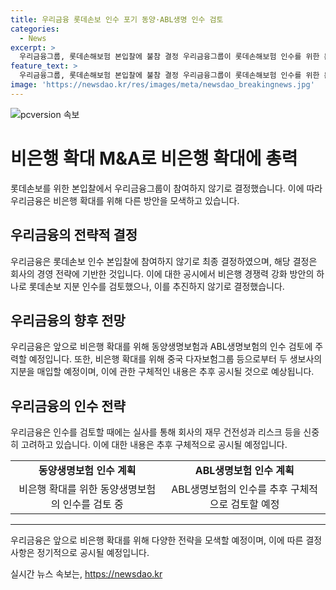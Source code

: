 ```yaml
---
title: 우리금융 롯데손보 인수 포기 동양·ABL생명 인수 검토
categories:
  - News
excerpt: >
  우리금융그룹, 롯데손해보험 본입찰에 불참 결정 우리금융그룹이 롯데손해보험 인수를 위한 본입찰에 참여하지 않기로 결정했다. 그들은 실사 결과를 고려하여 이번 본입찰에 참여하지 않기로 최종 결정했으며, 롯데손보 예비입찰 참여 이후에도 회사 재무 건전성에 부담을 주고 주주 이익에 반하는 무리한 인수는 하지 않겠다는 입장을 고수해왔다. 추후에는 동양생명보험과 ABL생명보험 인수 검토에 주력할 것으로 보인다.
feature_text: >
  우리금융그룹, 롯데손해보험 본입찰에 불참 결정 우리금융그룹이 롯데손해보험 인수를 위한 본입찰에 참여하지 않기로 결정했다. 그들은 실사 결과를 고려하여 이번 본입찰에 참여하지 않기로 최종 결정했으며, 롯데손보 예비입찰 참여 이후에도 회사 재무 건전성에 부담을 주고 주주 이익에 반하는 무리한 인수는 하지 않겠다는 입장을 고수해왔다. 추후에는 동양생명보험과 ABL생명보험 인수 검토에 주력할 것으로 보인다.
image: 'https://newsdao.kr/res/images/meta/newsdao_breakingnews.jpg'
---
```


<p><img src="https://newsdao.kr/res/images/meta/newsdao_breakingnews.jpg" alt="pcversion 속보" /></p>

<h1 data-ke-size="size26">비은행 확대 M&A로 비은행 확대에 총력</h1>

<p data-ke-size="size16">롯데손보를 위한 본입찰에서 우리금융그룹이 참여하지 않기로 결정했습니다. 이에 따라 우리금융은 비은행 확대를 위해 다른 방안을 모색하고 있습니다.</p>

<h2 data-ke-size="size26">우리금융의 전략적 결정</h2>

<p data-ke-size="size16">우리금융은 롯데손보 인수 본입찰에 참여하지 않기로 최종 결정하였으며, 해당 결정은 회사의 경영 전략에 기반한 것입니다. 이에 대한 공시에서 비은행 경쟁력 강화 방안의 하나로 롯데손보 지분 인수를 검토했으나, 이를 추진하지 않기로 결정했습니다.</p>

<h2 data-ke-size="size26">우리금융의 향후 전망</h2>

<p data-ke-size="size16">우리금융은 앞으로 비은행 확대를 위해 동양생명보험과 ABL생명보험의 인수 검토에 주력할 예정입니다. 또한, 비은행 확대를 위해 중국 다자보험그룹 등으로부터 두 생보사의 지분을 매입할 예정이며, 이에 관한 구체적인 내용은 추후 공시될 것으로 예상됩니다.</p>

<h2 data-ke-size="size26">우리금융의 인수 전략</h2>

<p data-ke-size="size16">우리금융은 인수를 검토할 때에는 실사를 통해 회사의 재무 건전성과 리스크 등을 신중히 고려하고 있습니다. 이에 대한 내용은 추후 구체적으로 공시될 예정입니다.</p>

<table>
  <tbody>
    <tr>
      <td style="text-align: center; height: 17px;"><b>동양생명보험 인수 계획</b></td>
      <td style="text-align: center; height: 17px;"><b>ABL생명보험 인수 계획</b></td>
    </tr>
    <tr>
      <td style="text-align: center; height: 17px;">비은행 확대를 위한 동양생명보험의 인수를 검토 중</td>
      <td style="text-align: center; height: 17px;">ABL생명보험의 인수를 추후 구체적으로 검토할 예정</td>
    </tr>
  </tbody>
</table>

<hr>

<p data-ke-size="size16">우리금융은 앞으로 비은행 확대를 위해 다양한 전략을 모색할 예정이며, 이에 따른 결정 사항은 정기적으로 공시될 예정입니다.</p>
실시간 뉴스 속보는, <a href="https://newsdao.kr" rel="dofollow">https://newsdao.kr</a>


